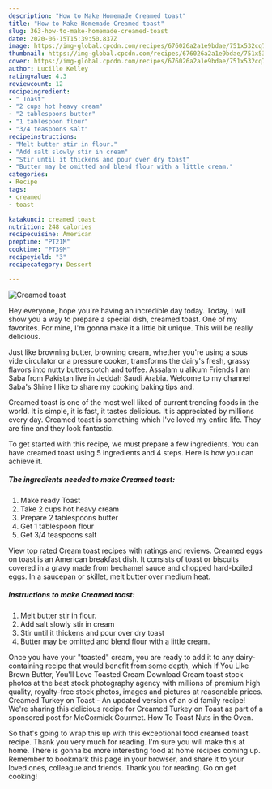 ```yaml
---
description: "How to Make Homemade Creamed toast"
title: "How to Make Homemade Creamed toast"
slug: 363-how-to-make-homemade-creamed-toast
date: 2020-06-15T15:39:50.837Z
image: https://img-global.cpcdn.com/recipes/676026a2a1e9bdae/751x532cq70/creamed-toast-recipe-main-photo.jpg
thumbnail: https://img-global.cpcdn.com/recipes/676026a2a1e9bdae/751x532cq70/creamed-toast-recipe-main-photo.jpg
cover: https://img-global.cpcdn.com/recipes/676026a2a1e9bdae/751x532cq70/creamed-toast-recipe-main-photo.jpg
author: Lucille Kelley
ratingvalue: 4.3
reviewcount: 12
recipeingredient:
- " Toast"
- "2 cups hot heavy cream"
- "2 tablespoons butter"
- "1 tablespoon flour"
- "3/4 teaspoons salt"
recipeinstructions:
- "Melt butter stir in flour."
- "Add salt slowly stir in cream"
- "Stir until it thickens and pour over dry toast"
- "Butter may be omitted and blend flour with a little cream."
categories:
- Recipe
tags:
- creamed
- toast

katakunci: creamed toast 
nutrition: 248 calories
recipecuisine: American
preptime: "PT21M"
cooktime: "PT39M"
recipeyield: "3"
recipecategory: Dessert

---
```



![Creamed toast](https://img-global.cpcdn.com/recipes/676026a2a1e9bdae/751x532cq70/creamed-toast-recipe-main-photo.jpg)

Hey everyone, hope you're having an incredible day today. Today, I will show you a way to prepare a special dish, creamed toast. One of my favorites. For mine, I'm gonna make it a little bit unique. This will be really delicious.

Just like browning butter, browning cream, whether you&#39;re using a sous vide circulator or a pressure cooker, transforms the dairy&#39;s fresh, grassy flavors into nutty butterscotch and toffee. Assalam u alikum Friends I am Saba from Pakistan live in Jeddah Saudi Arabia. Welcome to my channel Saba&#39;s Shine I like to share my cooking baking tips and.

Creamed toast is one of the most well liked of current trending foods in the world. It is simple, it is fast, it tastes delicious. It is appreciated by millions every day. Creamed toast is something which I've loved my entire life. They are fine and they look fantastic.


To get started with this recipe, we must prepare a few ingredients. You can have creamed toast using 5 ingredients and 4 steps. Here is how you can achieve it.

<!--inarticleads1-->

##### The ingredients needed to make Creamed toast:

1. Make ready  Toast
1. Take 2 cups hot heavy cream
1. Prepare 2 tablespoons butter
1. Get 1 tablespoon flour
1. Get 3/4 teaspoons salt


View top rated Cream toast recipes with ratings and reviews. Creamed eggs on toast is an American breakfast dish. It consists of toast or biscuits covered in a gravy made from bechamel sauce and chopped hard-boiled eggs. In a saucepan or skillet, melt butter over medium heat. 

<!--inarticleads2-->

##### Instructions to make Creamed toast:

1. Melt butter stir in flour.
1. Add salt slowly stir in cream
1. Stir until it thickens and pour over dry toast
1. Butter may be omitted and blend flour with a little cream.


Once you have your &#34;toasted&#34; cream, you are ready to add it to any dairy-containing recipe that would benefit from some depth, which If You Like Brown Butter, You&#39;ll Love Toasted Cream Download Cream toast stock photos at the best stock photography agency with millions of premium high quality, royalty-free stock photos, images and pictures at reasonable prices. Creamed Turkey on Toast - An updated version of an old family recipe! We&#39;re sharing this delicious recipe for Creamed Turkey on Toast as part of a sponsored post for McCormick Gourmet. How To Toast Nuts in the Oven. 

So that's going to wrap this up with this exceptional food creamed toast recipe. Thank you very much for reading. I'm sure you will make this at home. There is gonna be more interesting food at home recipes coming up. Remember to bookmark this page in your browser, and share it to your loved ones, colleague and friends. Thank you for reading. Go on get cooking!
